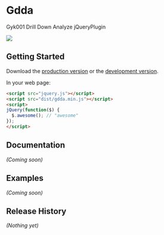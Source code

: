 # Gdda

Gyk001 Drill Down Analyze jQueryPlugin


<a href="https://travis-ci.org/gyk001/gdda">
    <img id="_travis_status" src="https://api.travis-ci.org/gyk001/gdda.png?branch=master"/>
</a>

## Getting Started
Download the [production version][min] or the [development version][max].

[min]: https://raw.github.com/gyk001/gdda/master/dist/gdda.min.js
[max]: https://raw.github.com/gyk001/gdda/master/dist/gdda.js

In your web page:

```html
<script src="jquery.js"></script>
<script src="dist/gdda.min.js"></script>
<script>
jQuery(function($) {
  $.awesome(); // "awesome"
});
</script>
```

## Documentation
_(Coming soon)_

## Examples
_(Coming soon)_

## Release History
_(Nothing yet)_
